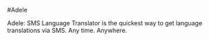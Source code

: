 #Adele

Adele: SMS Language Translator is the quickest way to get language translations via SMS. Any time. Anywhere. 
